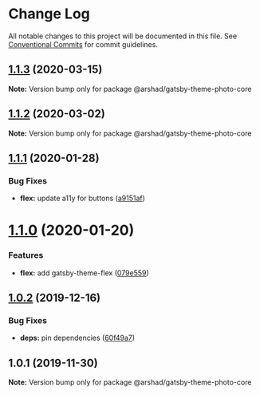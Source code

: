 # Change Log

All notable changes to this project will be documented in this file.
See [Conventional Commits](https://conventionalcommits.org) for commit guidelines.

## [1.1.3](https://github.com/arshad/gatsby-themes/compare/@arshad/gatsby-theme-photo-core@1.1.2...@arshad/gatsby-theme-photo-core@1.1.3) (2020-03-15)

**Note:** Version bump only for package @arshad/gatsby-theme-photo-core





## [1.1.2](https://github.com/arshad/gatsby-themes/compare/@arshad/gatsby-theme-photo-core@1.1.1...@arshad/gatsby-theme-photo-core@1.1.2) (2020-03-02)

**Note:** Version bump only for package @arshad/gatsby-theme-photo-core





## [1.1.1](https://github.com/arshad/gatsby-themes/compare/@arshad/gatsby-theme-photo-core@1.1.0...@arshad/gatsby-theme-photo-core@1.1.1) (2020-01-28)


### Bug Fixes

* **flex:** update a11y for buttons ([a9151af](https://github.com/arshad/gatsby-themes/commit/a9151af381466e5f5cc7cff14a8a08bb752235ca))





# [1.1.0](https://github.com/arshad/gatsby-themes/compare/@arshad/gatsby-theme-photo-core@1.0.2...@arshad/gatsby-theme-photo-core@1.1.0) (2020-01-20)

### Features

- **flex:** add gatsby-theme-flex ([079e559](https://github.com/arshad/gatsby-themes/commit/079e55914791f735cbbfe492dd6bb0b3d9ac12ad))

## [1.0.2](https://github.com/arshad/gatsby-themes/compare/@arshad/gatsby-theme-photo-core@1.0.1...@arshad/gatsby-theme-photo-core@1.0.2) (2019-12-16)

### Bug Fixes

- **deps:** pin dependencies ([60f49a7](https://github.com/arshad/gatsby-themes/commit/60f49a749a42f983312a0c6f5f4c8700102dda09))

## 1.0.1 (2019-11-30)

**Note:** Version bump only for package @arshad/gatsby-theme-photo-core
